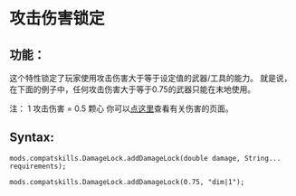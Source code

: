 # 攻击伤害锁定

## 功能：
这个特性锁定了玩家使用攻击伤害大于等于设定值的武器/工具的能力。 就是说，在下面的例子中，任何攻击伤害大于等于0.75的武器只能在末地使用。

注： 1 攻击伤害 = 0.5 颗心 你可以[点这里](https://minecraft.gamepedia.com/Damage#Dealing_damage)查看有关伤害的页面。

## Syntax:
```
mods.compatskills.DamageLock.addDamageLock(double damage, String... requirements);

mods.compatskills.DamageLock.addDamageLock(0.75, "dim|1");
```
